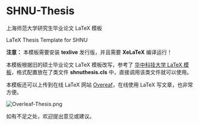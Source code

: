 # SHNU-Thesis

上海师范大学研究生毕业论文 LaTeX 模板

LaTeX Thesis Template for SHNU

**注意：** 本模板需要安装 **texlive** 发行版，并且需要 **XeLaTeX** 编译运行！

本模板根据旧的硕士毕业论文 LaTeX 模板改写，参考了 [华中科技大学 LaTeX 模板](https://github.com/skinaze/HUSTPaperTemp)，格式配置放在了类文件 **shnuthesis.cls** 中，直接调用该类文件就可以使用。

本模板还可以上传到在线 LaTeX 网站 [Overeaf](https://www.overleaf.com)，在线使用 LaTeX 写文章，也非常方便。

![Overleaf-Thesis.png](https://i.loli.net/2020/06/06/SLzUIl4d3gNOfmp.png)

如有不足之处，欢迎提出意见或建议。


